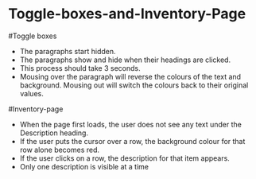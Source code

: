 # Toggle-boxes-and-Inventory-Page
#Toggle boxes
- The paragraphs start hidden.
- The paragraphs show and hide when their headings are clicked.
- This process should take 3 seconds.
- Mousing over the paragraph will reverse the colours of the text and background. Mousing out will switch the colours back to their original values.

#Inventory-page
- When the page first loads, the user does not see any text under the Description heading.
- If the user puts the cursor over a row, the background colour for that row alone becomes red.
- If the user clicks on a row, the description for that item appears.
- Only one description is visible at a time
